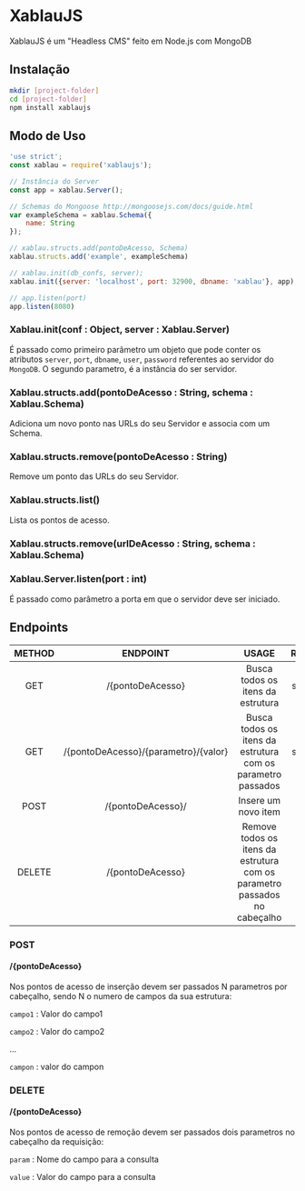# XablauJS
XablauJS é um "Headless CMS" feito em Node.js com MongoDB

## Instalação

``` sh
mkdir [project-folder]
cd [project-folder]
npm install xablaujs
```

## Modo de Uso

``` js
'use strict';
const xablau = require('xablaujs');

// Instância do Server
const app = xablau.Server();

// Schemas do Mongoose http://mongoosejs.com/docs/guide.html
var exampleSchema = xablau.Schema({
    name: String
});

// xablau.structs.add(pontoDeAcesso, Schema)
xablau.structs.add('example', exampleSchema)

// xablau.init(db_confs, server);
xablau.init({server: 'localhost', port: 32900, dbname: 'xablau'}, app);

// app.listen(port)
app.listen(8080)

```

### Xablau.init(conf : Object, server : Xablau.Server)
É passado como primeiro parâmetro um objeto que pode conter os atributos `server`, `port`, `dbname`, `user`, `password` referentes ao servidor do `MongoDB`.
O segundo parametro, é a instância do ser servidor.

### Xablau.structs.add(pontoDeAcesso : String, schema : Xablau.Schema)
Adiciona um novo ponto nas URLs do seu Servidor e associa com um Schema.

### Xablau.structs.remove(pontoDeAcesso : String)
Remove um ponto das URLs do seu Servidor.

### Xablau.structs.list()
Lista os pontos de acesso.

### Xablau.structs.remove(urlDeAcesso : String, schema : Xablau.Schema)

### Xablau.Server.listen(port : int)
É passado como parâmetro a porta em que o servidor deve ser iniciado.


## Endpoints

| METHOD |         ENDPOINT         |        USAGE       |      RETURNS     |
|:------:|:------------------------:|:------------------:|:----------------:|
|   GET  | /{pontoDeAcesso}         |   Busca todos os itens da estrutura   |     schema[]      |
|   GET  | /{pontoDeAcesso}/{parametro}/{valor}        |   Busca todos os itens da estrutura com os parametro passados   |     schema[]      |
|  POST  | /{pontoDeAcesso}/        |   Insere um novo item   |     Result      |
| DELETE | /{pontoDeAcesso}         |   Remove todos os itens da estrutura com os parametro passados no cabeçalho   |     Result      |


### POST

#### /{pontoDeAcesso}

Nos pontos de acesso de inserção devem ser passados N parametros por cabeçalho, sendo N o numero de campos da sua estrutura:

`campo1` : Valor do campo1

`campo2` : Valor do campo2

...

`campon` : valor do campon


### DELETE

#### /{pontoDeAcesso}

Nos pontos de acesso de remoção devem ser passados dois parametros no cabeçalho da requisição:

`param` : Nome do campo para a consulta

`value` : Valor do campo para a consulta

